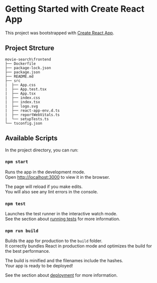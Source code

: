 # Getting Started with Create React App

This project was bootstrapped with [Create React App](https://github.com/facebook/create-react-app).

## Project Strcture
```
movie-search\frontend
├── Dockerfile
├── package-lock.json
├── package.json
├── README.md
├── src
|  ├── App.css
|  ├── App.test.tsx
|  ├── App.tsx
|  ├── index.css
|  ├── index.tsx
|  ├── logo.svg
|  ├── react-app-env.d.ts
|  ├── reportWebVitals.ts
|  └── setupTests.ts
└── tsconfig.json

```


## Available Scripts

In the project directory, you can run:

### `npm start`

Runs the app in the development mode.\
Open [http://localhost:3000](http://localhost:3000) to view it in the browser.

The page will reload if you make edits.\
You will also see any lint errors in the console.

### `npm test`

Launches the test runner in the interactive watch mode.\
See the section about [running tests](https://facebook.github.io/create-react-app/docs/running-tests) for more information.

### `npm run build`

Builds the app for production to the `build` folder.\
It correctly bundles React in production mode and optimizes the build for the best performance.

The build is minified and the filenames include the hashes.\
Your app is ready to be deployed!

See the section about [deployment](https://facebook.github.io/create-react-app/docs/deployment) for more information.
